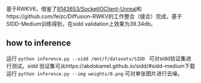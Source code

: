 基于RWKV6，借鉴了[lll143653/SocketIOClient-Unreal](https://github.com/OpenGVLab/Vision-RWKV)和https://github.com/feizc/Diffusion-RWKV的工作整合（缝合）完成，基于SIDD-Medium训练得到，在sidd validation上效果为39.34db。

## how to inference
运行
`
 python inference.py --sidd /mnt/f/datasets/SIDD 
`
可对sidd验证集进行测试。sidd 验证集可从https://abdokamel.github.io/sidd/#sidd-medium下载
运行
`
 python inference.py --img weights/0.png
`
可对单张图片进行去噪。
